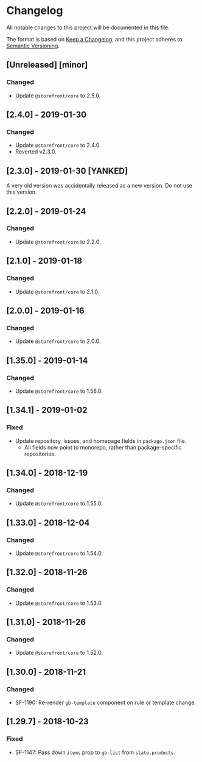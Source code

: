 # Changelog
All notable changes to this project will be documented in this file.

The format is based on [Keep a Changelog](https://keepachangelog.com/en/1.0.0/),
and this project adheres to [Semantic Versioning](https://semver.org/spec/v2.0.0.html).

## [Unreleased] [minor]
### Changed
- Update `@storefront/core` to 2.5.0.

## [2.4.0] - 2019-01-30
### Changed
- Update `@storefront/core` to 2.4.0.
- Reverted v2.3.0.

## [2.3.0] - 2019-01-30 [YANKED]
A very old version was accidentally released as a new version. Do not use this version.

## [2.2.0] - 2019-01-24
### Changed
- Update `@storefront/core` to 2.2.0.

## [2.1.0] - 2019-01-18
### Changed
- Update `@storefront/core` to 2.1.0.

## [2.0.0] - 2019-01-16
### Changed
- Update `@storefront/core` to 2.0.0.

## [1.35.0] - 2019-01-14
### Changed
- Update `@storefront/core` to 1.56.0.

## [1.34.1] - 2019-01-02
### Fixed
- Update repository, issues, and homepage fields in `package.json` file.
  - All fields now point to monorepo, rather than package-specific repositories.

## [1.34.0] - 2018-12-19
### Changed
- Update `@storefront/core` to 1.55.0.

## [1.33.0] - 2018-12-04
### Changed
- Update `@storefront/core` to 1.54.0.

## [1.32.0] - 2018-11-26
### Changed
- Update `@storefront/core` to 1.53.0.

## [1.31.0] - 2018-11-26
### Changed
- Update `@storefront/core` to 1.52.0.

## [1.30.0] - 2018-11-21
### Changed
- SF-1190: Re-render `gb-template` component on rule or template change.

## [1.29.7] - 2018-10-23
### Fixed
- SF-1147: Pass down `items` prop to `gb-list` from `state.products`.
